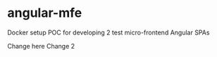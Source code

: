 # angular-mfe
Docker setup POC for developing 2 test micro-frontend Angular SPAs

Change here
Change 2

